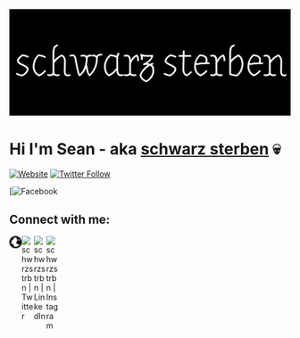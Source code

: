 <div align="center"><img src="img/sterb-AlmendraDx2460.jpg" width="550px">
</div>

# Hi I'm Sean - aka [schwarz sterben][website] 💀

[![Website](https://img.shields.io/website?label=schwarzsterben.ml&style=for-the-badge&url=https%3A%2F%2Fschwarzsterben.ml)](https://schwarzsterben.ml)
[![Twitter Follow](https://img.shields.io/twitter/follow/schwrzstrbn?color=1DA1F2&logo=twitter&style=for-the-badge)](https://twitter.com/intent/follow?original_referer=https%3A%2F%2Fgithub.com%2Fschwrzstrbn&screen_name=schwrzstrbn)
<!-- [![Website](https://img.shields.io/website?label=Facebook&style=for-the-badge&url=https%3A%2F%2Ffacebook.com/schwrzstrbn)](https://facebook.com/schwrzstrbn) -->
[![Facebook](https://img.shields.io/facebook/url?color=blue&label=Facebook&style=for-the-badge&url=https%3A%2F%2Ffacebook.com%2Fschwrzstrbn)

## Connect with me:

[<img align="left" alt="schwarzsterben.ml" width="22px" src="https://raw.githubusercontent.com/iconic/open-iconic/master/svg/globe.svg" />][website]
[<img align="left" alt="schwrzstrbn | Twitter" width="22px" src="https://cdn.jsdelivr.net/npm/simple-icons@v3/icons/twitter.svg" />][twitter]
[<img align="left" alt="schwrzstrbn | LinkedIn" width="22px" src="https://cdn.jsdelivr.net/npm/simple-icons@v3/icons/linkedin.svg" />][linkedin]
[<img align="left" alt="schwrzstrbn | Instagram" width="22px" src="https://cdn.jsdelivr.net/npm/simple-icons@v3/icons/instagram.svg" />][instagram]

<br />

<!-- ### Languages and Tools:

[<img align="left" alt="Visual Studio Code" width="26px" src="https://raw.githubusercontent.com/github/explore/80688e429a7d4ef2fca1e82350fe8e3517d3494d/topics/visual-studio-code/visual-studio-code.png" />]
[<img align="left" alt="HTML5" width="26px" src="https://raw.githubusercontent.com/github/explore/80688e429a7d4ef2fca1e82350fe8e3517d3494d/topics/html/html.png" />]
[<img align="left" alt="CSS3" width="26px" src="https://raw.githubusercontent.com/github/explore/80688e429a7d4ef2fca1e82350fe8e3517d3494d/topics/css/css.png" />]
[<img align="left" alt="JavaScript" width="26px" src="https://raw.githubusercontent.com/github/explore/80688e429a7d4ef2fca1e82350fe8e3517d3494d/topics/javascript/javascript.png" />]
[<img align="left" alt="Git" width="26px" src="https://raw.githubusercontent.com/github/explore/80688e429a7d4ef2fca1e82350fe8e3517d3494d/topics/git/git.png" />]
[<img align="left" alt="GitHub" width="26px" src="https://raw.githubusercontent.com/github/explore/78df643247d429f6cc873026c0622819ad797942/topics/github/github.png" />]
[<img align="left" alt="Terminal" width="26px" src="https://raw.githubusercontent.com/github/explore/80688e429a7d4ef2fca1e82350fe8e3517d3494d/topics/terminal/terminal.png" />]

<br /> -->


<!--
**schwarz-sterben/schwarz-sterben** is a ✨ _special_ ✨ repository because its `README.md` (this file) appears on your GitHub profile.

Here are some ideas to get you started:

- 🔭 I’m currently working on ...
- 🌱 I’m currently learning ...
- 👯 I’m looking to collaborate on ...
- 🤔 I’m looking for help with ...
- 💬 Ask me about ...
- 📫 How to reach me: ...
- 😄 Pronouns: ...
- ⚡ Fun fact: ...
-->
[website]: https://www.schwarzsterben.ml
[twitter]: https://twitter.com/schwrzstrbn
[instagram]: https://instagram.com/schwrzstrbn
[linkedin]: https://linkedin.com/in/schwrzstrbn
